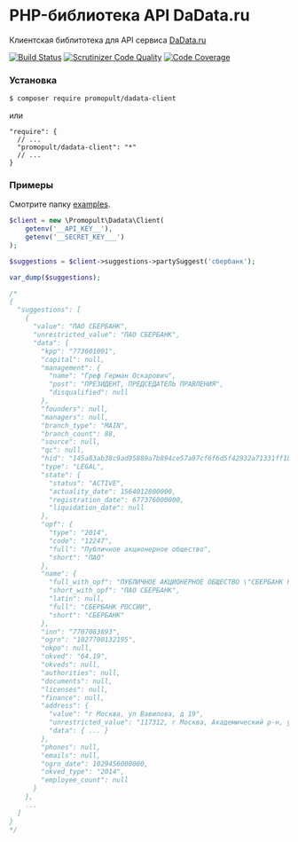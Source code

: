 # PHP-библиотека API DaData.ru

Клиентская библитотека для API сервиса [DaData.ru](Https://dadata.ru)

[![Build Status](https://travis-ci.org/promopult/dadata-client.svg?branch=master)](https://travis-ci.org/promopult/dadata-client)
[![Scrutinizer Code Quality](https://scrutinizer-ci.com/g/promopult/dadata-client/badges/quality-score.png?b=master)](https://scrutinizer-ci.com/g/promopult/dadata-client/?branch=master)
[![Code Coverage](https://scrutinizer-ci.com/g/promopult/dadata-client/badges/coverage.png?b=master)](https://scrutinizer-ci.com/g/promopult/dadata-client/?branch=master)


### Установка 

```bash
$ composer require promopult/dadata-client
```
или 
```
"require": {
  // ...
  "promopult/dadata-client": "*"
  // ...
}
```

### Примеры
Смотрите папку [examples](/examples).

```php
$client = new \Promopult\Dadata\Client(
    getenv('__API_KEY__'), 
    getenv('__SECRET_KEY___')
);

$suggestions = $client->suggestions->partySuggest('сбербанк');

var_dump($suggestions); 

/*
{
  "suggestions": [
    {
      "value": "ПАО СБЕРБАНК",
      "unrestricted_value": "ПАО СБЕРБАНК",
      "data": {
        "kpp": "773601001",
        "capital": null,
        "management": {
          "name": "Греф Герман Оскарович",
          "post": "ПРЕЗИДЕНТ, ПРЕДСЕДАТЕЛЬ ПРАВЛЕНИЯ",
          "disqualified": null
        },
        "founders": null,
        "managers": null,
        "branch_type": "MAIN",
        "branch_count": 88,
        "source": null,
        "qc": null,
        "hid": "145a83ab38c9ad95889a7b894ce57a97cf6f6d5f42932a71331ff18606edecc6",
        "type": "LEGAL",
        "state": {
          "status": "ACTIVE",
          "actuality_date": 1564012800000,
          "registration_date": 677376000000,
          "liquidation_date": null
        },
        "opf": {
          "type": "2014",
          "code": "12247",
          "full": "Публичное акционерное общество",
          "short": "ПАО"
        },
        "name": {
          "full_with_opf": "ПУБЛИЧНОЕ АКЦИОНЕРНОЕ ОБЩЕСТВО \"СБЕРБАНК РОССИИ\"",
          "short_with_opf": "ПАО СБЕРБАНК",
          "latin": null,
          "full": "СБЕРБАНК РОССИИ",
          "short": "СБЕРБАНК"
        },
        "inn": "7707083893",
        "ogrn": "1027700132195",
        "okpo": null,
        "okved": "64.19",
        "okveds": null,
        "authorities": null,
        "documents": null,
        "licenses": null,
        "finance": null,
        "address": {
          "value": "г Москва, ул Вавилова, д 19",
          "unrestricted_value": "117312, г Москва, Академический р-н, ул Вавилова, д 19",
          "data": { ... }
        },
        "phones": null,
        "emails": null,
        "ogrn_date": 1029456000000,
        "okved_type": "2014",
        "employee_count": null
      }
    },
    ...
  ]
}
*/
```
